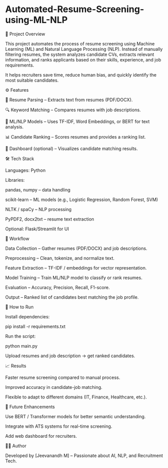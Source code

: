 # Automated-Resume-Screening-using-ML-NLP
📌 Project Overview

This project automates the process of resume screening using Machine Learning (ML) and Natural Language Processing (NLP). Instead of manually filtering resumes, the system analyzes candidate CVs, extracts relevant information, and ranks applicants based on their skills, experience, and job requirements.

It helps recruiters save time, reduce human bias, and quickly identify the most suitable candidates.

⚙️ Features

📝 Resume Parsing – Extracts text from resumes (PDF/DOCX).

🔍 Keyword Matching – Compares resumes with job descriptions.

🤖 ML/NLP Models – Uses TF-IDF, Word Embeddings, or BERT for text analysis.

📊 Candidate Ranking – Scores resumes and provides a ranking list.

📂 Dashboard (optional) – Visualizes candidate matching results.

🛠️ Tech Stack

Languages: Python

Libraries:

pandas, numpy – data handling

scikit-learn – ML models (e.g., Logistic Regression, Random Forest, SVM)

NLTK / spaCy – NLP processing

PyPDF2, docx2txt – resume text extraction

Optional: Flask/Streamlit for UI

📑 Workflow

Data Collection – Gather resumes (PDF/DOCX) and job descriptions.

Preprocessing – Clean, tokenize, and normalize text.

Feature Extraction – TF-IDF / embeddings for vector representation.

Model Training – Train ML/NLP model to classify or rank resumes.

Evaluation – Accuracy, Precision, Recall, F1-score.

Output – Ranked list of candidates best matching the job profile.

🚀 How to Run


Install dependencies:

pip install -r requirements.txt


Run the script:

python main.py


Upload resumes and job description → get ranked candidates.

📈 Results

Faster resume screening compared to manual process.

Improved accuracy in candidate-job matching.

Flexible to adapt to different domains (IT, Finance, Healthcare, etc.).

🔮 Future Enhancements

Use BERT / Transformer models for better semantic understanding.

Integrate with ATS systems for real-time screening.

Add web dashboard for recruiters.

👨‍💻 Author

Developed by [Jeevanandh M] – Passionate about AI, NLP, and Recruitment Tech.
